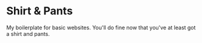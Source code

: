 # Shirt & Pants

My boilerplate for basic websites. You'll do fine now that you've at least got a shirt and pants.